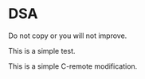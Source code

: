 # DSA

Do not copy or you will not improve.

This is a simple test.

This is a simple C-remote modification.
